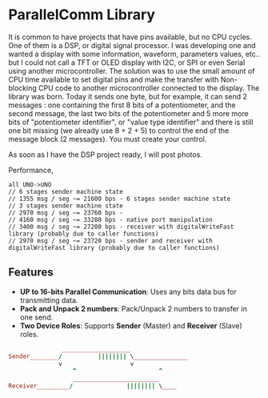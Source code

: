 
# ParallelComm Library

It is common to have projects that have pins available, but no CPU cycles. 
One of them is a DSP, or digital signal processor. I was developing one 
and wanted a display with some information, waveform, parameters values, etc..
but I could not call a TFT or OLED display with I2C, or SPI or even Serial 
using another microcontroller. The solution was to use the small amount of 
CPU time available to set digital pins and make the transfer with Non-blocking 
CPU code to another microcontroller connected to the display. 
The library was born. Today it sends one byte, but for example, 
it can send 2 messages : 
one containing the first 8 bits of a potentiometer, 
and the second message, the last two bits of the potentiometer 
and 5 more more bits of "potentiometer identifier", 
or "value type identifier" and 
there is still one bit missing (we already use 8 + 2 + 5) 
to control the end of the message block (2 messages). 
You must create your control.

As soon as I have the DSP project ready, I will post photos.

Performance,

```
all UNO->UNO
// 6 stages sender machine state
// 1355 msg / seg ~= 21600 bps - 6 stages sender machine state
// 3 stages sender machine state
// 2970 msg / seg ~= 23760 bps - 
// 4160 msg / seg ~= 33280 bps - native port manipulation
// 3400 msg / seg ~= 27200 bps - receiver with digitalWriteFast library (probably due to caller functions)
// 2970 msg / seg ~= 23720 bps - sender and receiver with digitalWriteFast library (probably due to caller functions)
```

## Features

- **UP to 16-bits Parallel Communication**: Uses any bits data bus for transmitting data.
- **Pack and Unpack 2 numbers**: Pack/Unpack 2 numbers to transfer in one send.
- **Two Device Roles**: Supports **Sender** (Master) and **Receiver** (Slave) roles.


```ruby
               ___________________
Sender________/          |||||||| \_______________
              v                   v
                  ^                       ^
                  ________________________
Receiver_________/               |||||||| \____

```